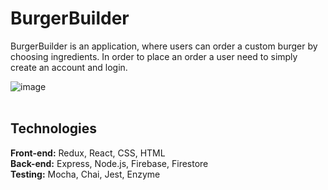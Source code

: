 # BurgerBuilder
BurgerBuilder is an application, where users can order a custom burger by choosing ingredients. In order to place an order a user need to simply create an account and login.

![image](https://user-images.githubusercontent.com/26104823/66355643-fbe2e400-e935-11e9-976e-f8e296eedf0e.png)
<br/>
<br/>

## Technologies
<b>Front-end:</b> Redux, React, CSS, HTML<br/>
<b>Back-end:</b> Express, Node.js, Firebase, Firestore<br/>
<b>Testing:</b> Mocha, Chai, Jest, Enzyme

